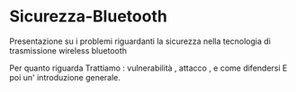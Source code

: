 # Sicurezza-Bluetooth
Presentazione su i problemi riguardanti la sicurezza nella tecnologia di trasmissione wireless bluetooth

Per quanto riguarda 
Trattiamo : vulnerabilità , attacco , e come difendersi
E poi un' introduzione generale.

